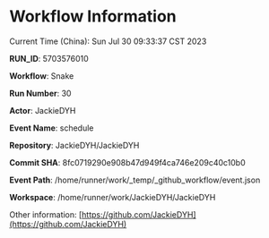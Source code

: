 # Workflow Information

Current Time (China): Sun Jul 30 09:33:37 CST 2023  

**RUN_ID**: 5703576010  

**Workflow**: Snake  

**Run Number**: 30  

**Actor**: JackieDYH  

**Event Name**: schedule  

**Repository**: JackieDYH/JackieDYH  

**Commit SHA**: 8fc0719290e908b47d949f4ca746e209c40c10b0  

**Event Path**: /home/runner/work/_temp/_github_workflow/event.json  

**Workspace**: /home/runner/work/JackieDYH/JackieDYH  

Other information: [https://github.com/JackieDYH](https://github.com/JackieDYH)
